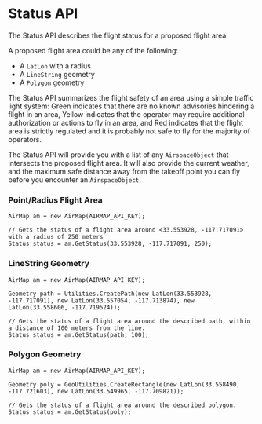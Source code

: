 Status API
===

The Status API describes the flight status for a proposed flight area.

A proposed flight area could be any of the following:
 - A `LatLon` with a radius
 - A `LineString` geometry
 - A `Polygon` geometry

The Status API summarizes the flight safety of an area using a simple traffic light system:  Green indicates that there are no known advisories hindering a flight in an area, Yellow indicates that the operator may require additional authorization or actions to fly in an area, and Red indicates that the flight area is strictly regulated and it is probably not safe to fly for the majority of operators.

The Status API will provide you with a list of any `AirspaceObject` that intersects the proposed flight area.  It will also provide the current weather, and the maximum safe distance away from the takeoff point you can fly before you encounter an `AirspaceObject`.

### Point/Radius Flight Area
```CSharp
AirMap am = new AirMap(AIRMAP_API_KEY);

// Gets the status of a flight area around <33.553928, -117.717091> with a radius of 250 meters
Status status = am.GetStatus(33.553928, -117.717091, 250);
```

### LineString Geometry
```CSharp
AirMap am = new AirMap(AIRMAP_API_KEY);

Geometry path = Utilities.CreatePath(new LatLon(33.553928, -117.717091), new LatLon(33.557054, -117.713874), new LatLon(33.558606, -117.719524));

// Gets the status of a flight area around the described path, within a distance of 100 meters from the line.
Status status = am.GetStatus(path, 100);
```

### Polygon Geometry
```CSharp
AirMap am = new AirMap(AIRMAP_API_KEY);

Geometry poly = GeoUtilities.CreateRectangle(new LatLon(33.558490, -117.721603), new LatLon(33.549965, -117.709821));

// Gets the status of a flight area around the described polygon.
Status status = am.GetStatus(poly);
```

